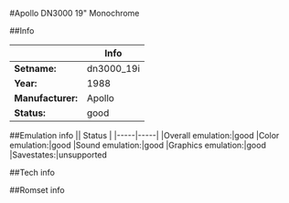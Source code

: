#Apollo DN3000 19" Monochrome

##Info

||Info|
|-----|-----|
|**Setname:**|dn3000_19i
|**Year:**|1988
|**Manufacturer:**|Apollo
|**Status:**|good

##Emulation info
|| Status |
|-----|-----|
|Overall emulation:|good
|Color emulation:|good
|Sound emulation:|good
|Graphics emulation:|good
|Savestates:|unsupported

##Tech info

##Romset info

<!--- START OF EDITED COMMENT DO NOT TOUCH TEXT ABOVE-->

